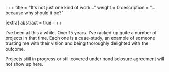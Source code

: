 +++
title = "It's not just one kind of work..."
weight = 0
description = "... because why should it be?"

[extra]
abstract = true
+++


I've been at this a while.  Over 15 years.  I've racked up quite a number of projects in that time.  Each one is a case-study, an example of someone trusting me with their vision and being thoroughly delighted with the outcome.  

Projects still in progress or still covered under nondisclosure agreement will not show up here.